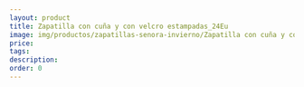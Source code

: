 ```yaml
---
layout: product
title: Zapatilla con cuña y con velcro estampadas_24Eu
image: img/productos/zapatillas-senora-invierno/Zapatilla con cuña y con velcro estampadas_24Eu.jpeg
price: 
tags: 
description: 
order: 0
---
```

